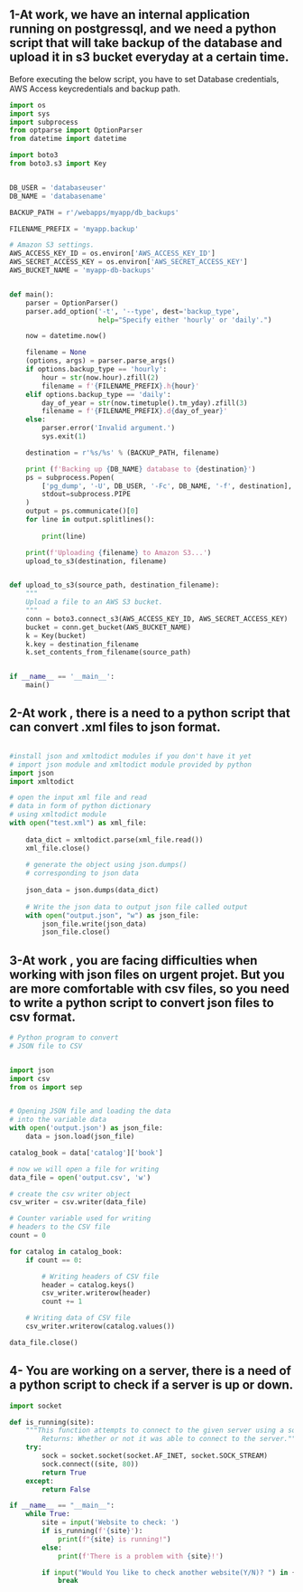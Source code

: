 ## 1-At work, we have an internal application running on postgressql, and we need a python script that will take backup of the database and upload it in s3 bucket everyday at a certain time.

Before executing the below script, you have to set Database credentials, AWS Access keycredentials and backup path.

``` python
import os
import sys
import subprocess
from optparse import OptionParser
from datetime import datetime

import boto3
from boto3.s3 import Key


DB_USER = 'databaseuser'
DB_NAME = 'databasename'

BACKUP_PATH = r'/webapps/myapp/db_backups'

FILENAME_PREFIX = 'myapp.backup'

# Amazon S3 settings.
AWS_ACCESS_KEY_ID = os.environ['AWS_ACCESS_KEY_ID']
AWS_SECRET_ACCESS_KEY = os.environ['AWS_SECRET_ACCESS_KEY']
AWS_BUCKET_NAME = 'myapp-db-backups'


def main():
    parser = OptionParser()
    parser.add_option('-t', '--type', dest='backup_type',
                      help="Specify either 'hourly' or 'daily'.")

    now = datetime.now()

    filename = None
    (options, args) = parser.parse_args()
    if options.backup_type == 'hourly':
        hour = str(now.hour).zfill(2)
        filename = f'{FILENAME_PREFIX}.h{hour}'
    elif options.backup_type == 'daily':
        day_of_year = str(now.timetuple().tm_yday).zfill(3)
        filename = f'{FILENAME_PREFIX}.d{day_of_year}'
    else:
        parser.error('Invalid argument.')
        sys.exit(1)

    destination = r'%s/%s' % (BACKUP_PATH, filename)

    print (f'Backing up {DB_NAME} database to {destination}')
    ps = subprocess.Popen(
        ['pg_dump', '-U', DB_USER, '-Fc', DB_NAME, '-f', destination],
        stdout=subprocess.PIPE
    )
    output = ps.communicate()[0]
    for line in output.splitlines():
        
        print(line)

    print(f'Uploading {filename} to Amazon S3...')
    upload_to_s3(destination, filename)


def upload_to_s3(source_path, destination_filename):
    """
    Upload a file to an AWS S3 bucket.
    """
    conn = boto3.connect_s3(AWS_ACCESS_KEY_ID, AWS_SECRET_ACCESS_KEY)
    bucket = conn.get_bucket(AWS_BUCKET_NAME)
    k = Key(bucket)
    k.key = destination_filename
    k.set_contents_from_filename(source_path)


if __name__ == '__main__':
    main()
```

## 2-At work , there is a need to a python script that can convert .xml files to json format.

``` python

#install json and xmltodict modules if you don't have it yet
# import json module and xmltodict module provided by python
import json
import xmltodict

# open the input xml file and read
# data in form of python dictionary
# using xmltodict module
with open("test.xml") as xml_file:
	
	data_dict = xmltodict.parse(xml_file.read())
	xml_file.close()
	
	# generate the object using json.dumps()
	# corresponding to json data
	
	json_data = json.dumps(data_dict)
	
	# Write the json data to output json file called output
	with open("output.json", "w") as json_file:
		json_file.write(json_data)
		json_file.close()

```
## 3-At work , you are facing difficulties when working with json files on urgent projet. But you are more comfortable with csv files, so you need to write a python script to convert json files to csv format.

``` python
# Python program to convert
# JSON file to CSV


import json
import csv
from os import sep


# Opening JSON file and loading the data
# into the variable data
with open('output.json') as json_file:
	data = json.load(json_file)

catalog_book = data['catalog']['book']

# now we will open a file for writing
data_file = open('output.csv', 'w')

# create the csv writer object
csv_writer = csv.writer(data_file)

# Counter variable used for writing
# headers to the CSV file
count = 0

for catalog in catalog_book:
	if count == 0:

		# Writing headers of CSV file
		header = catalog.keys()
		csv_writer.writerow(header)
		count += 1

	# Writing data of CSV file
	csv_writer.writerow(catalog.values())

data_file.close()

```
## 4- You are working on a server, there is a need of a python script to check if a server is up or down.

``` python
import socket 

def is_running(site):
    """This function attempts to connect to the given server using a socket.
        Returns: Whether or not it was able to connect to the server."""
    try:
        sock = socket.socket(socket.AF_INET, socket.SOCK_STREAM)
        sock.connect((site, 80))
        return True
    except:
        return False

if __name__ == "__main__":
    while True:
        site = input('Website to check: ')
        if is_running(f'{site}'):
            print(f"{site} is running!")
        else:
            print(f'There is a problem with {site}!')

        if input("Would You like to check another website(Y/N)? ") in {'n', 'N'}:
            break
```

